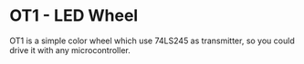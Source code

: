 # OT1 - LED Wheel
OT1 is a simple color wheel which use 74LS245 as transmitter, so you could drive it with any microcontroller.